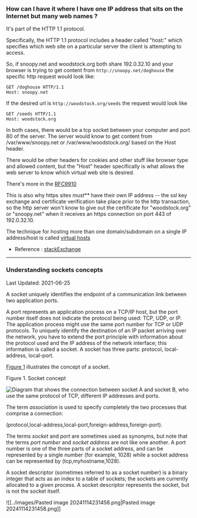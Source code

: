 ### How can I have it where I have one IP address that sits on the Internet but many web names ? 

It's part of the HTTP 1.1 protocol.

Specifically, the HTTP 1.1 protocol includes a header called "host:" which specifies which web site on a particular server the client is attempting to access.

So, if snoopy.net and woodstock.org both share 192.0.32.10 and your browser is trying to get content from `http://snoopy.net/doghouse` the specific http request would look like:

```
GET /doghouse HTTP/1.1
Host: snoopy.net
```

If the desired url is `http://woodstock.org/seeds` the request would look like

```
GET /seeds HTTP/1.1
Host: woodstock.org
```

In both cases, there would be a tcp socket between your computer and port 80 of the server. The server would know to get content from /var/www/snoopy.net or /var/www/woodstock.org/ based on the Host header.

There would be other headers for cookies and other stuff like browser type and allowed content, but the "Host" header specifically is what allows the web server to know which virtual web site is desired.

There's more in the [RFC9910](https://www.rfc-editor.org/rfc/rfc9110.html)

This is also why https sites _must_** have their own IP address -- the ssl key exchange and certificate verification take place prior to the http transaction, so the http server won't know to give out the certificate for "woodstock.org" or "snoopy.net" when it receives an https connection on port 443 of 192.0.32.10.


The technique for hosting more than one domain/subdomain on a single IP address/host is called [virtual hosts](http://en.wikipedia.org/wiki/Virtual_hosts)


-  Reference : [stackExchange](https://serverfault.com/questions/106882/how-do-you-have-one-ip-address-and-many-websites)
--- 

### Understanding sockets concepts

Last Updated: 2021-06-25

A socket uniquely identifies the endpoint of a communication link between two application ports.

A port represents an application process on a TCP/IP host, but the port number itself does not indicate the protocol being used: TCP, UDP, or IP. The application process might use the same port number for TCP or UDP protocols. To uniquely identify the destination of an IP packet arriving over the network, you have to extend the port principle with information about the protocol used and the IP address of the network interface; this information is called a socket. A socket has three parts: protocol, local-address, local-port.

[Figure 1](https://www.ibm.com/docs/en/zos/2.4.0?topic=concepts-understanding-sockets#itcsocketcon__sockcon) illustrates the concept of a socket.

Figure 1. Socket concept

![Diagram that shows the connection between socket A and socket B, who use the same protocol of TCP, different IP addresses and ports.](https://www.ibm.com/docs/en/SSLTBW_2.4.0/graphics/zosgif/dwsl0045.gif)

The term _association_ is used to specify completely the two processes that comprise a connection:

(protocol,local-address,local-port,foreign-address,foreign-port).

The terms _socket_ and _port_ are sometimes used as synonyms, but note that the terms _port number_ and _socket address_ are not like one another. A port number is one of the three parts of a socket address, and can be represented by a single number (for example, 1028) while a socket address can be represented by (tcp,myhostname,1028).

A socket descriptor (sometimes referred to as a socket number) is a binary integer that acts as an index to a table of sockets; the sockets are currently allocated to a given process. A socket descriptor represents the socket, but is not the socket itself.























![[../images/Pasted image 20241114231458.png|Pasted image 20241114231458.png]]